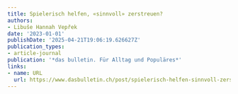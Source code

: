 ```yaml
---
title: Spielerisch helfen, «sinnvoll» zerstreuen?
authors:
- Libuše Hannah Vepřek
date: '2023-01-01'
publishDate: '2025-04-21T19:06:19.626627Z'
publication_types:
- article-journal
publication: '*das bulletin. Für Alltag und Populäres*'
links:
- name: URL
  url: https://www.dasbulletin.ch/post/spielerisch-helfen-sinnvoll-zerstreuen
---
```

